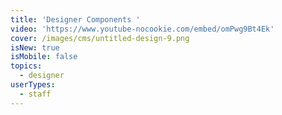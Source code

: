 ```yaml
---
title: 'Designer Components '
video: 'https://www.youtube-nocookie.com/embed/omPwg9Bt4Ek'
cover: /images/cms/untitled-design-9.png
isNew: true
isMobile: false
topics:
  - designer
userTypes:
  - staff
---
```

